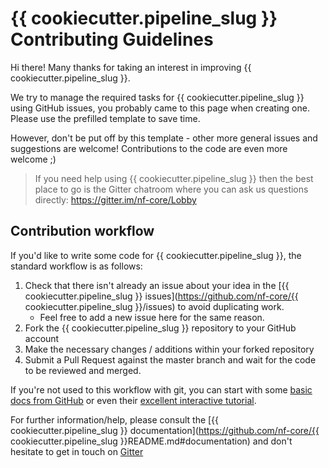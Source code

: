 # {{ cookiecutter.pipeline_slug }} Contributing Guidelines

Hi there! Many thanks for taking an interest in improving {{ cookiecutter.pipeline_slug }}.

We try to manage the required tasks for {{ cookiecutter.pipeline_slug }} using GitHub issues, you probably came to this page when creating one. Please use the prefilled template to save time.

However, don't be put off by this template - other more general issues and suggestions are welcome! Contributions to the code are even more welcome ;)

> If you need help using {{ cookiecutter.pipeline_slug }} then the best place to go is the Gitter chatroom where you can ask us questions directly: https://gitter.im/nf-core/Lobby

## Contribution workflow
If you'd like to write some code for {{ cookiecutter.pipeline_slug }}, the standard workflow
is as follows:

1. Check that there isn't already an issue about your idea in the
   [{{ cookiecutter.pipeline_slug }} issues](https://github.com/nf-core/{{ cookiecutter.pipeline_slug }}/issues) to avoid
   duplicating work.
    * Feel free to add a new issue here for the same reason.
2. Fork the {{ cookiecutter.pipeline_slug }} repository to your GitHub account
3. Make the necessary changes / additions within your forked repository
4. Submit a Pull Request against the master branch and wait for the code to be reviewed and merged.

If you're not used to this workflow with git, you can start with some [basic docs from GitHub](https://help.github.com/articles/fork-a-repo/) or even their [excellent interactive tutorial](https://try.github.io/).

For further information/help, please consult the [{{ cookiecutter.pipeline_slug }} documentation](https://github.com/nf-core/{{ cookiecutter.pipeline_slug }}README.md#documentation) and don't hesitate to get in touch on [Gitter](https://gitter.im/nf-core/Lobby)
